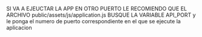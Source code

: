 SI VA A EJEUCTAR LA APP EN OTRO PUERTO LE RECOMIENDO QUE EL ARCHIVO public/assets/js/application.js
BUSQUE LA VARIABLE API_PORT y le ponga el numero de puerto correspondiente en el que se ejecute la aplicacion

